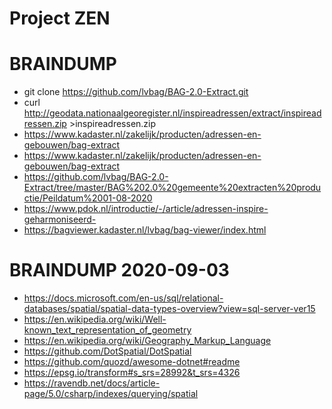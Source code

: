 # Project ZEN

# BRAINDUMP

- git clone https://github.com/lvbag/BAG-2.0-Extract.git
- curl http://geodata.nationaalgeoregister.nl/inspireadressen/extract/inspireadressen.zip >inspireadressen.zip
- https://www.kadaster.nl/zakelijk/producten/adressen-en-gebouwen/bag-extract
- https://www.kadaster.nl/zakelijk/producten/adressen-en-gebouwen/bag-extract
- https://github.com/lvbag/BAG-2.0-Extract/tree/master/BAG%202.0%20gemeente%20extracten%20productie/Peildatum%2001-08-2020
- https://www.pdok.nl/introductie/-/article/adressen-inspire-geharmoniseerd-
- https://bagviewer.kadaster.nl/lvbag/bag-viewer/index.html

# BRAINDUMP 2020-09-03

- https://docs.microsoft.com/en-us/sql/relational-databases/spatial/spatial-data-types-overview?view=sql-server-ver15
- https://en.wikipedia.org/wiki/Well-known_text_representation_of_geometry
- https://en.wikipedia.org/wiki/Geography_Markup_Language
- https://github.com/DotSpatial/DotSpatial
- https://github.com/quozd/awesome-dotnet#readme
- https://epsg.io/transform#s_srs=28992&t_srs=4326
- https://ravendb.net/docs/article-page/5.0/csharp/indexes/querying/spatial